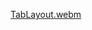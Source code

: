 [TabLayout.webm](https://github.com/nurMangg/MyTabLayout/assets/92500812/cba64127-771c-45a1-82b1-0ac666605bf6)
